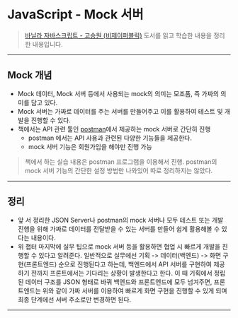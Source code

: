 # JavaScript - Mock 서버

> [바닐라 자바스크립트 - 고승원 (비제이퍼블릭)](http://www.yes24.com/Product/Goods/105608999) 도서를 읽고 학습한 내용을 정리한 내용입니다.

---

## Mock 개념

- Mock 데이터, Mock 서버 등에서 사용되는 mock의 의미는 모조품, 즉 가짜의 의미를 담고 있다.
- Mock 서버는 가짜로 데이터를 주는 서버를 만들어주고 이를 활용하여 테스트 및 개발을 진행할 수 있다.
- 책에서는 API 관련 툴인 [postman](https://www.postman.com/)에서 제공하는 mock 서버로 간단히 진행
  - postman 에서는 API 사용과 관련된 다양한 기능들을 제공한다.
  - mock 서버 기능은 회원가입을 해야만 진행 가능

> 책에서 하는 실습 내용은 postman 프로그램을 이용해서 진행. postman의 mock 서버 기능의 간단한 설정 방법만 나와있어 따로 정리하지는 않았다.

---

## 정리

- 앞 서 정리한 JSON Server나 postman의 mock 서버나 모두 테스트 또는 개발 진행을 위해 가짜로 데이터를 전달받을 수 있는 서버를 만들어 쉽게 활용해볼 수 있다는 내용이다.
- 위 챕터 마지막에 실무 팁으로 mock 서버 등을 활용하면 협업 시 빠르게 개발을 진행할 수 있다고 알려준다. 일반적으로 실무에선 기획 -> 데이터(백엔드) -> 화면 구현(프론트엔드) 순으로 진행된다고 하는데, 백엔드에서 API 서버를 구현하여 제공하기 전까지 프론트에서는 기다리는 상황이 발생한다고 한다. 이 때 기획에서 정립된 데이터 구조를 JSON 형태로 바꿔 백엔드와 프론트엔드에 모두 넘겨주면, 프론트엔드는 위와 같이 가짜 서버를 이용하여 빠르게 화면 구현을 진행할 수 있게 되며 최종 단계에선 서버 주소로만 변경하면 된다.

---